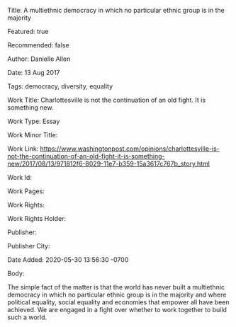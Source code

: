 Title: A multiethnic democracy in which no particular ethnic group is in the majority

Featured: true

Recommended: false

Author: Danielle Allen

Date: 13 Aug 2017

Tags: democracy, diversity, equality

Work Title: Charlottesville is not the continuation of an old fight. It is something new.

Work Type: Essay

Work Minor Title:  

Work Link: https://www.washingtonpost.com/opinions/charlottesville-is-not-the-continuation-of-an-old-fight-it-is-something-new/2017/08/13/971812f6-8029-11e7-b359-15a3617c767b_story.html

Work Id:  

Work Pages:  

Work Rights:  

Work Rights Holder:  

Publisher:  

Publisher City:  

Date Added: 2020-05-30 13:56:30 -0700

Body:

The simple fact of the matter is that the world has never built a multiethnic democracy in which no particular ethnic group is in the majority and where political equality, social equality and economies that empower all have been achieved. We are engaged in a fight over whether to work together to build such a world.


